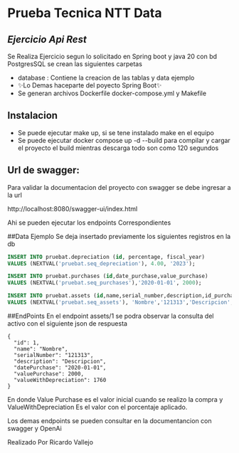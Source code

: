 # Prueba Tecnica NTT Data
## _Ejercicio Api Rest_


Se Realiza Ejercicio segun lo solicitado en Spring boot y java 20 con bd PostgresSQL se crean las siguientes carpetas

- database : Contiene la creacion de las tablas y data ejemplo
- ✨Lo Demas haceparte del poyecto Spring Boot✨
- Se generan archivos Dockerfile docker-compose.yml y Makefile

## Instalacion

- Se puede ejecutar make up, si se tene instalado make en el equipo
- Se puede ejecutar docker compose up -d --build para compilar y cargar el proyecto el build mientras descarga todo son como 120 segundos

## Url de swagger:
Para validar la documentacion del proyecto con swagger se debe ingresar  a la url

http://localhost:8080/swagger-ui/index.html

Ahi se pueden ejecutar los endpoints Correspondientes

##Data Ejemplo
Se deja insertado previamente los siguientes registros en la db

```sql
INSERT INTO pruebat.depreciation (id, percentage, fiscal_year)
VALUES (NEXTVAL('pruebat.seq_depreciation'), 4.00, '2023');

INSERT INTO pruebat.purchases (id,date_purchase,value_purchase)
VALUES (NEXTVAL('pruebat.seq_purchases'),'2020-01-01', 2000);

INSERT INTO pruebat.assets (id,name,serial_number,description,id_purchase)
VALUES (NEXTVAL('pruebat.seq_assets'), 'Nombre','121313','Descripcion',1);
```
##EndPoints
En el endpoint assets/1 se podra observar la consulta del activo con el siguiente json de respuesta

    {
      "id": 1,
      "name": "Nombre",
      "serialNumber": "121313",
      "description": "Descripcion",
      "datePurchase": "2020-01-01",
      "valuePurchase": 2000,
      "valueWithDepreciation": 1760
    }
En donde Value Purchase es el valor inicial cuando se realizo la compra y ValueWithDepreciation Es el valor con el porcentaje aplicado.

Los demas endpoints se pueden consultar en la documentancion con swagger y OpenAi

Realizado Por Ricardo Vallejo

